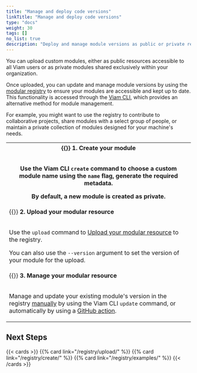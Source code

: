 ```yaml
---
title: "Manage and deploy code versions"
linkTitle: "Manage and deploy code versions"
type: "docs"
weight: 30
tags: []
no_list: true
description: "Deploy and manage module versions as public or private resources with the Viam CLI."
---
```


You can upload custom modules, either as public resources accessible to all Viam users or as private modules shared exclusively within your organization.

Once uploaded, you can update and manage module versions by using the [modular registry](https://app.viam.com/registry) to ensure your modules are accessible and kept up to date.
This functionality is accessed through the [Viam CLI](/fleet/cli/), which provides an alternative method for module management.

For example, you might want to use the registry to contribute to collaborative projects, share modules with a select group of people, or maintain a private collection of modules designed for your machine's needs.

<table>
    <tr>
        <th>{{<imgproc src="/use-cases/create-module-command.png" class="fill alignright" resize="450x" declaredimensions=true alt="Create module command">}}
            <b>1. Create your module</b>
            <br><br><p>Use the Viam CLI <code>create</code> command to choose a custom module name using the <code>name</code> flag, generate the required metadata.</p>
            <p>By default, a new module is created as private.<p>
            </p>
        </th>
    </tr>
    <tr>
        <td>{{<imgproc src="/use-cases/upload-module-command.png" class="fill alignright" resize="450x" declaredimensions=true alt="Upload module command">}}
        <b>2. Upload your modular resource</b>
            <br><br><p>Use the <code>upload</code> command to <a href="/registry/upload/#upload-a-custom-module">Upload your modular resource</a> to the registry.</p>
            <p>You can also use the <code>--version</code> argument to set the version of your module for the upload.</p>
        </td>
    </tr>
    <tr>
        <td>{{<imgproc src="/use-cases/update-module-command.png" class="fill alignright" resize="450x" declaredimensions=true alt="Update module command">}}
            <b>3. Manage your modular resource</b>
            <br><br><p>Manage and update your existing module's version in the registry <a href="/registry/upload/#update-an-existing-module-using-the-viam-cli">manually</a> by using the Viam CLI <code>update</code> command, or automatically by using a <a href="/registry/upload/#update-an-existing-module-using-a-github-action">GitHub action</a>.</p>
        </th>
    </tr>
</table>

## Next Steps

{{< cards >}}
{{% card link="/registry/upload/" %}}
{{% card link="/registry/create/" %}}
{{% card link="/registry/examples/" %}}
{{< /cards >}}
